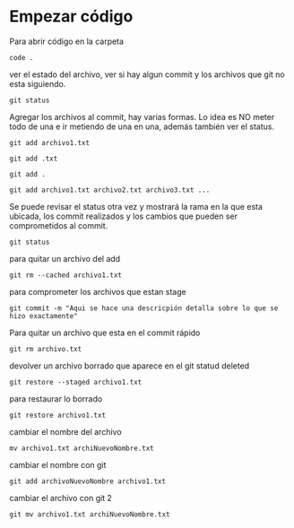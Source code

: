 # Empezar código

Para abrir código en la carpeta 

```
code .
```

ver el estado del archivo, ver si hay algun commit y los archivos que git no esta siguiendo.

```
git status
```

Agregar los archivos al commit, hay varias formas. Lo idea es NO meter todo de una e ir metiendo de una en una, además también ver el status.

```
git add archivo1.txt

git add .txt

git add .

git add archivo1.txt archivo2.txt archivo3.txt ... 
```

Se puede revisar el status otra vez y mostrará la rama en la que esta ubicada, los commit realizados y los cambios que pueden ser comprometidos al commit.

```
git status
```

para quitar un archivo del add

```
git rm --cached archivo1.txt
```

para comprometer los archivos que estan stage

```
git commit -m "Aqui se hace una descricpión detalla sobre lo que se hizo exactamente"
```

Para quitar un archivo que esta en el commit rápido

```
git rm archivo.txt
```

devolver un archivo borrado que aparece en el git statud deleted

```
git restore --staged archivo1.txt
```

para restaurar lo borrado

```
git restore archivo1.txt
```

cambiar el nombre del archivo

```
mv archivo1.txt archiNuevoNombre.txt
```

cambiar el nombre con git

```
git add archivoNuevoNombre archivo1.txt
```

cambiar el archivo con git 2

```
git mv archivo1.txt archiNuevoNombre.txt
```